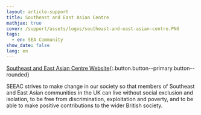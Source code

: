 ```yaml
---
layout: article-support
title: Southeast and East Asian Centre
mathjax: true
cover: /support/assets/logos/southeast-and-east-asian-centre.PNG
tags:
  - en: SEA Community
show_date: false
lang: en
---
```


[Southeast and East Asian Centre Website](https://www.seeac.org.uk/){:.button.button--primary.button--rounded}

SEEAC strives to make change in our society so that members of Southeast and East Asian communities in the UK can live without social exclusion and isolation, to be free from discrimination, exploitation and poverty, and to be able to make positive contributions to the wider British society.
